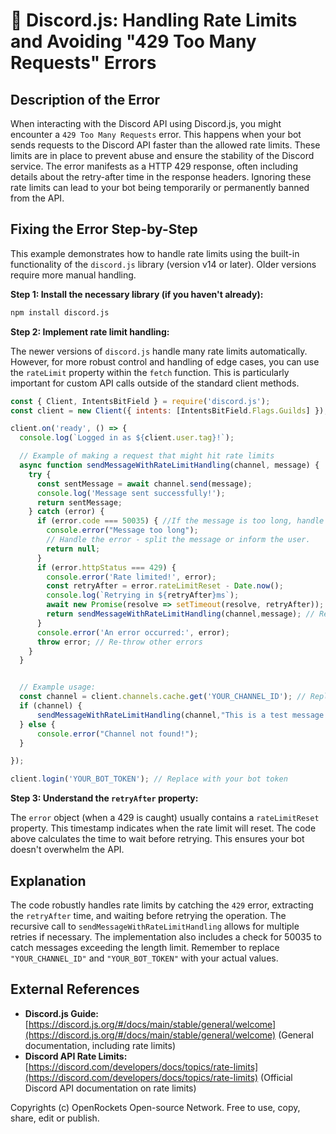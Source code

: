 # 🐞 Discord.js: Handling Rate Limits and Avoiding "429 Too Many Requests" Errors


## Description of the Error

When interacting with the Discord API using Discord.js, you might encounter a `429 Too Many Requests` error. This happens when your bot sends requests to the Discord API faster than the allowed rate limits.  These limits are in place to prevent abuse and ensure the stability of the Discord service.  The error manifests as a HTTP 429 response, often including details about the retry-after time in the response headers.  Ignoring these rate limits can lead to your bot being temporarily or permanently banned from the API.

## Fixing the Error Step-by-Step

This example demonstrates how to handle rate limits using the built-in functionality of the `discord.js` library (version v14 or later).  Older versions require more manual handling.

**Step 1:  Install the necessary library (if you haven't already):**

```bash
npm install discord.js
```

**Step 2:  Implement rate limit handling:**

The newer versions of `discord.js` handle many rate limits automatically. However, for more robust control and handling of edge cases, you can use the `rateLimit` property within the `fetch` function. This is particularly important for custom API calls outside of the standard client methods.  

```javascript
const { Client, IntentsBitField } = require('discord.js');
const client = new Client({ intents: [IntentsBitField.Flags.Guilds] }); // Replace with your intents

client.on('ready', () => {
  console.log(`Logged in as ${client.user.tag}!`);

  // Example of making a request that might hit rate limits
  async function sendMessageWithRateLimitHandling(channel, message) {
    try {
      const sentMessage = await channel.send(message);
      console.log('Message sent successfully!');
      return sentMessage;
    } catch (error) {
      if (error.code === 50035) { //If the message is too long, handle this appropriately
        console.error("Message too long");
        // Handle the error - split the message or inform the user.
        return null;
      }
      if (error.httpStatus === 429) {
        console.error('Rate limited!', error);
        const retryAfter = error.rateLimitReset - Date.now();
        console.log(`Retrying in ${retryAfter}ms`);
        await new Promise(resolve => setTimeout(resolve, retryAfter)); // Wait before retrying
        return sendMessageWithRateLimitHandling(channel,message); // Recursive call to retry
      }
      console.error('An error occurred:', error);
      throw error; // Re-throw other errors
    }
  }


  // Example usage:
  const channel = client.channels.cache.get('YOUR_CHANNEL_ID'); // Replace with your channel ID
  if (channel) {
      sendMessageWithRateLimitHandling(channel,"This is a test message to check rate limits");
  } else {
      console.error("Channel not found!");
  }

});

client.login('YOUR_BOT_TOKEN'); // Replace with your bot token
```

**Step 3:  Understand the `retryAfter` property:**

The `error` object (when a 429 is caught) usually contains a `rateLimitReset` property.  This timestamp indicates when the rate limit will reset.  The code above calculates the time to wait before retrying.  This ensures your bot doesn't overwhelm the API.

## Explanation

The code robustly handles rate limits by catching the `429` error, extracting the `retryAfter` time, and waiting before retrying the operation. The recursive call to `sendMessageWithRateLimitHandling` allows for multiple retries if necessary. The implementation also includes a check for 50035 to catch messages exceeding the length limit.  Remember to replace `"YOUR_CHANNEL_ID"` and `"YOUR_BOT_TOKEN"` with your actual values.


## External References

* **Discord.js Guide:** [https://discord.js.org/#/docs/main/stable/general/welcome](https://discord.js.org/#/docs/main/stable/general/welcome) (General documentation, including rate limits)
* **Discord API Rate Limits:** [https://discord.com/developers/docs/topics/rate-limits](https://discord.com/developers/docs/topics/rate-limits) (Official Discord API documentation on rate limits)


Copyrights (c) OpenRockets Open-source Network. Free to use, copy, share, edit or publish.

